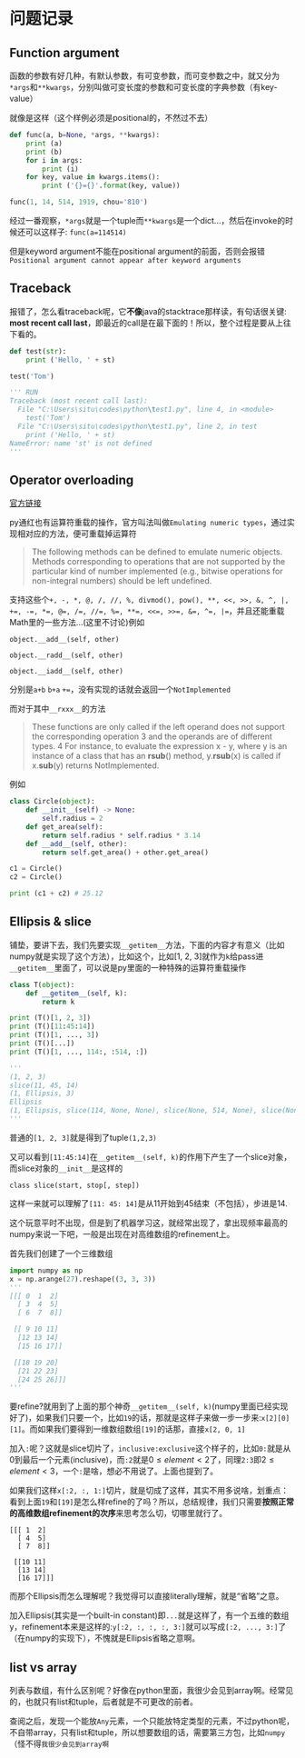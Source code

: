 # 问题记录

## Function argument

函数的参数有好几种，有默认参数，有可变参数，而可变参数之中，就又分为`*args`和`**kwargs`，分别叫做可变长度的参数和可变长度的字典参数（有key-value）

就像是这样（这个样例必须是positional的，不然过不去）

``` python
def func(a, b=None, *args, **kwargs):
    print (a)
    print (b)
    for i in args:
        print (i)
    for key, value in kwargs.items():
        print ('{}={}'.format(key, value))

func(1, 14, 514, 1919, chou='810')
```

经过一番观察，`*args`就是一个tuple而`**kwargs`是一个dict...，然后在invoke的时候还可以这样子: `func(a=114514)`

但是keyword argument不能在positional argument的前面，否则会报错`Positional argument cannot appear after keyword arguments`

## Traceback

报错了，怎么看traceback呢，它**不像**java的stacktrace那样读，有句话很关键: **most recent call last**，即最近的call是在最下面的！所以，整个过程是要从上往下看的。

``` python
def test(str):
    print ('Hello, ' + st)

test('Tom')

''' RUN
Traceback (most recent call last):
  File "C:\Users\situ\codes\python\test1.py", line 4, in <module>
    test('Tom')
  File "C:\Users\situ\codes\python\test1.py", line 2, in test
    print ('Hello, ' + st)
NameError: name 'st' is not defined
'''
```

## Operator overloading

[官方链接](https://docs.python.org/3/reference/datamodel.html#emulating-numeric-types)

py通红也有运算符重载的操作，官方叫法叫做`Emulating numeric types`，通过实现相对应的方法，便可重载掉运算符

> The following methods can be defined to emulate numeric objects. Methods corresponding to operations that are not supported by the particular kind of number implemented (e.g., bitwise operations for non-integral numbers) should be left undefined.

支持这些个`+, -, *, @, /, //, %, divmod(), pow(), **, <<, >>, &, ^, |, +=, -=, *=, @=, /=, //=, %=, **=, <<=, >>=, &=, ^=, |=`，并且还能重载Math里的一些方法...(这里不讨论)例如

`object.__add__(self, other)`

`object.__radd__(self, other)`

`object.__iadd__(self, other)`

分别是`a+b` `b+a` `+=`，没有实现的话就会返回一个`NotImplemented`

而对于其中`__rxxx__`的方法

> These functions are only called if the left operand does not support the corresponding operation 3 and the operands are of different types. 4 For instance, to evaluate the expression x - y, where y is an instance of a class that has an __rsub__() method, y.__rsub__(x) is called if x.__sub__(y) returns NotImplemented.

例如

``` python
class Circle(object):
    def __init__(self) -> None:
        self.radius = 2
    def get_area(self):
        return self.radius * self.radius * 3.14
    def __add__(self, other):
        return self.get_area() + other.get_area()

c1 = Circle()
c2 = Circle()

print (c1 + c2) # 25.12
```

## Ellipsis & slice

铺垫，要讲下去，我们先要实现`__getitem__`方法，下面的内容才有意义（比如numpy就是实现了这个方法），比如这个，比如[1, 2, 3]就作为`k`给pass进`__getitem__`里面了，可以说是py里面的一种特殊的运算符重载操作

``` python
class T(object):
    def __getitem__(self, k):
        return k

print (T()[1, 2, 3])
print (T()[11:45:14])
print (T()[1, ..., 3])
print (T()[...])
print (T()[1, ..., 114:, :514, :])

'''
(1, 2, 3)
slice(11, 45, 14)
(1, Ellipsis, 3)
Ellipsis
(1, Ellipsis, slice(114, None, None), slice(None, 514, None), slice(None, None, None))
'''
```

普通的`[1, 2, 3]`就是得到了tuple`(1,2,3)`

又可以看到`[11:45:14]`在`__getitem__(self, k)`的作用下产生了一个slice对象，而slice对象的`__init__`是这样的

`class slice(start, stop[, step])`

这样一来就可以理解了`[11: 45: 14]`是从11开始到45结束（不包括），步进是14.

这个玩意平时不出现，但是到了机器学习这，就经常出现了，拿出现频率最高的numpy来说一下吧，一般是出现在对高维数组的refinement上。

首先我们创建了一个三维数组

``` python
import numpy as np
x = np.arange(27).reshape((3, 3, 3))
'''
[[[ 0  1  2]
  [ 3  4  5]
  [ 6  7  8]]

 [[ 9 10 11]
  [12 13 14]
  [15 16 17]]

 [[18 19 20]
  [21 22 23]
  [24 25 26]]]
'''
```

要refine?就用到了上面的那个神奇`__getitem__(self, k)`(numpy里面已经实现好了)，如果我们只要一个，比如`19`的话，那就是这样子来做一步一步来:`x[2][0][1]`。而如果我们要得到一维数组数组`[19]`的话那，直接`x[2, 0, 1]`

加入`:`呢？这就是slice切片了，`inclusive:exclusive`这个样子的，比如`0:`就是从0到最后一个元素(inclusive)，而`:2`就是$0\leq element < 2$了，同理`2:3`即$2\leq element < 3$，一个`:`是啥，想必不用说了。上面也提到了。

如果我们这样`x[:2, :, 1:]`切片，就是切成了这样，其实不用多说啥，划重点：看到上面`19`和`[19]`是怎么样refine的了吗？所以，总结规律，我们只需要**按照正常的高维数组refinement的次序**来思考怎么切，切哪里就行了。

``` shell
[[[ 1  2]
  [ 4  5] 
  [ 7  8]]

 [[10 11]
  [13 14]
  [16 17]]]
```

而那个Ellipsis而怎么理解呢？我觉得可以直接literally理解，就是“省略”之意。

加入Ellipsis(其实是一个built-in constant)即`...`就是这样了，有一个五维的数组y，refinement本来是这样的:`y[:2, :, :, :, 3:]`就可以写成`[:2, ..., 3:]`了（在numpy的实现下），不愧就是Ellipsis省略之意啊。

## list vs array

列表与数组，有什么区别呢？好像在python里面，我很少会见到array啊。经常见的，也就只有list和tuple，后者就是不可更改的前者。

查阅之后，发现一个能放`Any`元素，一个只能放特定类型的元素，不过python呢，不自带array，只有list和tuple，所以想要数组的话，需要第三方包，比如`numpy`（怪不得`我很少会见到array啊`